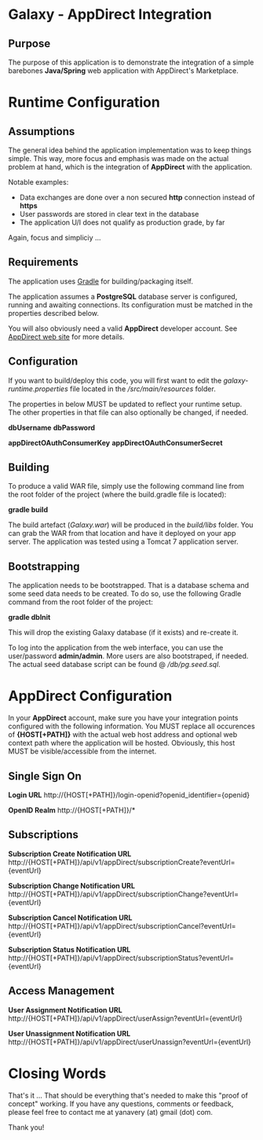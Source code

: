 Galaxy - AppDirect Integration
==============================

Purpose
-------

The purpose of this application is to demonstrate the integration of a simple barebones **Java/Spring**
web application with AppDirect's Marketplace.

Runtime Configuration
=====================

Assumptions
-----------

The general idea behind the application implementation was to keep things simple. This way, more
focus and emphasis was made on the actual problem at hand, which is the integration of **AppDirect**
with the application.

Notable examples:
* Data exchanges are done over a non secured **http** connection instead of **https**
* User passwords are stored in clear text in the database
* The application U/I does not qualify as production grade, by far

Again, focus and simpliciy ...

Requirements
------------

The application uses [Gradle](http://www.gradle.org/) for building/packaging itself. 

The application assumes a **PostgreSQL** database server is configured, running and awaiting
connections. Its configuration must be matched in the properties described below.

You will also obviously need a valid **AppDirect** developer account. See
[AppDirect web site](http://info.appdirect.com/developers) for more details.

Configuration
-------------

If you want to build/deploy this code, you will first want to edit the *galaxy-runtime.properties*
file located in the */src/main/resources* folder.

The properties in below MUST be updated to reflect your runtime setup. The other properties in that
file can also optionally be changed, if needed.

**dbUsername**
**dbPassword**

**appDirectOAuthConsumerKey**
**appDirectOAuthConsumerSecret**

Building
--------

To produce a valid WAR file, simply use the following command line from the root folder of the
project (where the build.gradle file is located):

**gradle build**

The build artefact (*Galaxy.war*) will be produced in the *build/libs* folder. You can grab the WAR from that
location and have it deployed on your app server. The application was tested using a Tomcat 7 application server.

Bootstrapping
-------------

The application needs to be bootstrapped. That is a database schema and some seed data needs to be created. To
do so, use the following Gradle command from the root folder of the project:

**gradle dbInit**

This will drop the existing Galaxy database (if it exists) and re-create it.

To log into the application from the web interface, you can use the user/password **admin/admin**. More users
are also bootstraped, if needed. The actual seed database script can be found @ */db/pg.seed.sql*.

AppDirect Configuration
=======================

In your **AppDirect** account, make sure you have your integration points configured with the following
information. You MUST replace all occurences of **{HOST[+PATH]}** with the actual web host address and
optional web context path where the application will be hosted. Obviously, this host MUST be visible/accessible
from the internet.

Single Sign On
--------------

**Login URL**
http://{HOST[+PATH]}/login-openid?openid_identifier={openid}

**OpenID Realm**
http://{HOST[+PATH]}/*

Subscriptions
-------------

**Subscription Create Notification URL**
http://{HOST[+PATH]}/api/v1/appDirect/subscriptionCreate?eventUrl={eventUrl}

**Subscription Change Notification URL**
http://{HOST[+PATH]}/api/v1/appDirect/subscriptionChange?eventUrl={eventUrl}

**Subscription Cancel Notification URL**
http://{HOST[+PATH]}/api/v1/appDirect/subscriptionCancel?eventUrl={eventUrl}

**Subscription Status Notification URL**
http://{HOST[+PATH]}/api/v1/appDirect/subscriptionStatus?eventUrl={eventUrl}

Access Management
-----------------

**User Assignment Notification URL**
http://{HOST[+PATH]}/api/v1/appDirect/userAssign?eventUrl={eventUrl}

**User Unassignment Notification URL**
http://{HOST[+PATH]}/api/v1/appDirect/userUnassign?eventUrl={eventUrl}

Closing Words
=============

That's it ... That should be everything that's needed to make this "proof of concept" working. If you have
any questions, comments or feedback, please feel free to contact me at yanavery (at) gmail (dot) com.

Thank you!
